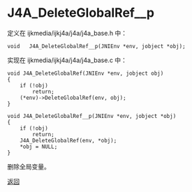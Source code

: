 # J4A\_DeleteGlobalRef\_\_p

定义在 ijkmedia/ijkj4a/j4a/j4a_base.h 中：

```
void   J4A_DeleteGlobalRef__p(JNIEnv *env, jobject *obj);
```

实现在 ijkmedia/ijkj4a/j4a/j4a_base.c 中：

```
void J4A_DeleteGlobalRef(JNIEnv *env, jobject obj)
{
    if (!obj)
        return;
    (*env)->DeleteGlobalRef(env, obj);
}

void J4A_DeleteGlobalRef__p(JNIEnv *env, jobject *obj)
{
    if (!obj)
        return;
    J4A_DeleteGlobalRef(env, *obj);
    *obj = NULL;
}
```

删除全局变量。

[返回](jni_set_media_data_source.md)